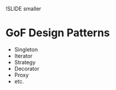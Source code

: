 !SLIDE smaller

# GoF Design Patterns

* Singleton
* Iterator
* Strategy
* Decorator
* Proxy
* etc.
